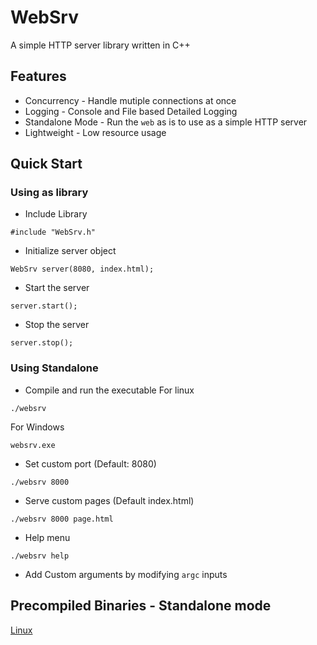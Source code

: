 # WebSrv
A simple HTTP server library written in C++

## Features
- Concurrency - Handle mutiple connections at once
- Logging - Console and File based Detailed Logging
- Standalone Mode - Run the `web` as is to use as a simple HTTP server
- Lightweight - Low resource usage

## Quick Start
### Using as library
- Include Library
```
#include "WebSrv.h"
```
- Initialize server object
```
WebSrv server(8080, index.html);
```
- Start the server
```
server.start();
```
- Stop the server
```
server.stop();
```
### Using Standalone
- Compile and run the executable
For linux
```
./websrv
```
For Windows
```
websrv.exe
```
- Set custom port (Default: 8080)
```
./websrv 8000
```
- Serve custom pages (Default index.html)
```
./websrv 8000 page.html
```
- Help menu
```
./websrv help
```
- Add Custom arguments by modifying `argc` inputs

## Precompiled Binaries - Standalone mode
[Linux](https://github.com/useraid/WebSrv/releases/tag/v0.1)
